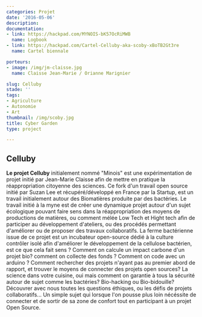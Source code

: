 ```yaml
---
categories: Projet
date: '2016-05-06'
description: 
documentation:
- link: https://hackpad.com/MYNOIS-bK57OcRiMWB
  name: Logbook
- link: https://hackpad.com/Cartel-Celluby-aka-scoby-xBoTB2Gt3re
  name: Cartel biennale

porteurs:
- image: /img/jm-claisse.jpg
  name: Claisse Jean-Marie / Orianne Marignier

slug: Celluby
stade: ''
tags:
- Agriculture
- Autonomie
- Art
thumbnail: /img/scoby.jpg
title: Cyber Garden
type: project

---
```


## Celluby

**Le projet Celluby**  initialement nommé "Minois" est une expérimentation de projet initié par Jean-Marie Claisse afin de mettre en pratique la réappropriation citoyenne des sciences.
Ce fork d'un travail open source initié par Suzan Lee et récupéré/développé en France par la Startup, est un travail initialement autour des Biomatières produite par des bactéries.
Le travail initié à la myne est de créer une dynamique projet autour d'un sujet écologique pouvant faire sens dans la réappropriation des moyens de productions de matières, ou comment mélée Low Tech et Hight tech afin de participer au développement d'ateliers, ou des procédés permettant d'améliorer ou de proposer des travaux collaboratifs.
La ferme bactérienne issue de ce projet est un incubateur open-source dédié à la culture contrôler isolé afin d'améliorer le développement de la cellulose bactérien, est ce que cela fait sens ? Comment on calcule un impact carbone d'un projet bio? comment on collecte des fonds ? Comment on code avec un arduino ? Comment rechercher des projets n'ayant pas au premier abord de rapport, et trouver le moyens de connecter des projets open sources?
La science dans votre cuisine, oui mais comment on garantie à tous la sécurité autour de sujet comme les bactéries? Bio-hacking ou Bio-bidouille?
Découvrer avec nous toutes les questions éthiques, ou les défis de projets collaboratifs...
Un simple sujet qui lorsque l'on pousse plus loin nécéssite de connecter et de sortir de sa zone de confort tout en participant à un projet Open Source.
